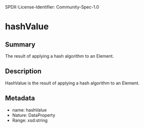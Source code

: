 SPDX-License-Identifier: Community-Spec-1.0

# hashValue

## Summary

The result of applying a hash algorithm to an Element.

## Description

HashValue is the result of applying a hash algorithm to an Element.

## Metadata

- name: hashValue
- Nature: DataProperty
- Range: xsd:string


